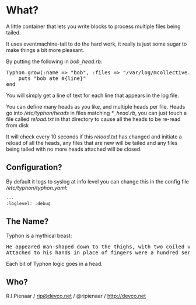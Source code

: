 What?
=====

A little container that lets you write blocks to process multiple files being tailed.

It uses eventmachine-tail to do the hard work, it really is just some sugar to make
things a bit more pleasant.

By putting the following in _bob`_`head.rb_:
<pre>
Typhon.grow(:name => "bob", :files => "/var/log/mcollective.log") do |file, pos, line|
    puts "bob ate #{line}"
end
</pre>

You will simply get a line of text for each line that appears in the log file.

You can define many heads as you like, and multiple heads per file.  Heads go into
_/etc/typhon/heads_ in files matching _*`_`head.rb_, you can just touch a file called
_reload.txt_ in that directory to cause all the heads to be re-read from disk

It will check every 10 seconds if this _reload.txt_ has changed and initiate a reload
of all the heads, any files that are new will be tailed and any files being tailed with
no more heads attached will be closed.

Configuration?
--------------

By default it logs to syslog at info level you can change this in the config file
_/etc/typhon/typhon.yaml_:

    ---
    :loglevel: :debug

The Name?
---------
Typhon is a mythical beast:

<pre>
He appeared man-shaped down to the thighs, with two coiled vipers in place of legs.
Attached to his hands in place of fingers were a hundred serpent heads, fifty per hand.
</pre>

Each bit of Typhon logic goes in a head.

Who?
----

R.I.Pienaar / rip@devco.net / @ripienaar / http://devco.net
